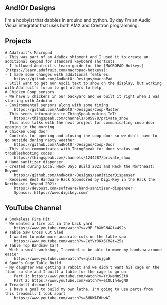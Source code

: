 ## And!Or Designs

I'm a hobbyist that dabbles in arduino and python. By day I'm an Audio Visual integrator that uses both AMX and Crestron programming. 

## Projects
    # Adafruit's Macropad
    - This was part of an AdaBox shipment and I used it to create an additional keypad for standard keyboard shortcuts
    - I followed Adafruit's learn guide for the [MACROPAD Hotkeys](https://learn.adafruit.com/macropad-hotkeys):
    - I made some changes with additional features:
        https://github.com/AndNotOr-Designs/macroPad
    - Still want to get non Ascii text to show on the display, but working with Adafruit's forum to get others to help
    # Chicken Coop sensors
    - We have 5 chickens in our backyard and we built it right when I was starting with Arduino
    - Environmental sensors along with some timing
        https://github.com/AndNotOr-Designs/Coop-Master
    - This sends information to ThingSpeak making IoT:
        https://thingspeak.com/channels/605978/private_show
    - This also talks with the next project for communicating coop door opening in the morning
    # Chicken Coop door
    - Controls for opening and closing the coop door so we don't have to go outside during nasty weather
        https://github.com/AndNotOr-Designs/Coop-Door
    - This also communicates with ThingSpeak for door status and troubleshooting codes:
        https://thingspeak.com/channels/1244287/private_show
    # Hand sanitizer dispenser
    - Created during Local Hack Day: Build 2021 and Hack the Northeast: Beyond
        https://github.com/AndNotOr-Designs/sanitizerDispenser
    - Received Best Hardware Hack Sponsored by Digi-Key in the Hack the Northeast: Beyond 2021:
        https://devpost.com/software/hand-sanitizer-dispenser
        Sponsor: https://www.digikey.com/

## YouTube Channel
    # Smokeless Fire Pit
    - We wanted a fire pit in the back yard
        https://www.youtube.com/watch?v=v9P_FbXWCN4&t=492s
    # Table Saw Cross Cut Sled
    - I wanted to make more accurate cuts on the table saw
        https://www.youtube.com/watch?v=CeYVr3KX6CM&t=25s
    # Table Top Bandsaw Cart
    - With a small workshop, I needed to be able to move my bandsaw around easier
        https://www.youtube.com/watch?v=qlcIz3ujguE
    # Spud's Cage Table Build
    - My daughter was getting a rabbit and we didn't want his cage on the floor so she and I built a table for the cage to go on
        Part 1: https://www.youtube.com/watch?v=YcJweNnSZt8
        Part 2: https://www.youtube.com/watch?v=eCOLIh4wgN0
    # Treadmill dismantle
    - I have a goal to build my own lathe. I'm going to use parts from this treadmill I took apart
        https://www.youtube.com/watch?v=3HDWAFdHwAI

